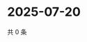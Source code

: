 # 2025-07-20

共 0 条

<!-- BEGIN ZHIHUQUESTIONS -->
<!-- 最后更新时间 Sun Jul 20 2025 03:08:36 GMT+0800 (China Standard Time) -->

<!-- END ZHIHUQUESTIONS -->
